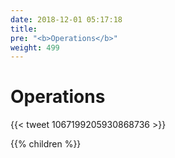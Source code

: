 ```yaml
---
date: 2018-12-01 05:17:18
title:
pre: "<b>Operations</b>"
weight: 499
---
```


# Operations

{{< tweet 1067199205930868736 >}}

{{% children %}}
